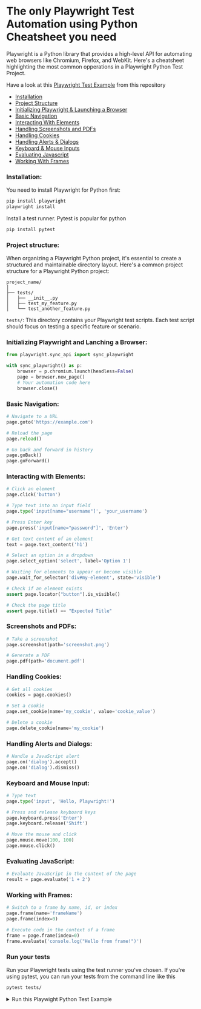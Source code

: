 # The only Playwright Test Automation using Python Cheatsheet you need



Playwright is a Python library that provides a high-level API for automating web browsers like Chromium, Firefox, and WebKit. Here's a cheatsheet highlighting the most common opperations in a Playwright Python Test Project.

Have a look at this [Playwright Test Example]() from this repository

- [Installation](#installation)
- [Project Structure](#project-structure)
- [Initializing Playwright & Launching a Browser](#initializing-playwright)
- [Basic Navigation](#basic-navigation)
- [Interacting With Elements](#interacting-with-elements)
- [Handling Screenshots and PDFs](#screenshots-and-pdfs)
- [Handling Cookies](#handling-cookies)
- [Handling Alerts & Dialogs](#handling-alerts-and-dialogs)
- [Keyboard & Mouse Inputs](#keyboard-input)
- [Evaluating Javascript](#evaluating-javascript)
- [Working With Frames](#working-with-frames)


### Installation:

You need to install Playwright for Python first:

```bash
pip install playwright
playwright install
```

Install a test runner. Pytest is popular for python
```bash
pip install pytest
```

### Project structure:
When organizing a Playwright Python project, it's essential to create a structured and maintainable directory layout. Here's a common project structure for a Playwright Python project:

```plaintext
project_name/
│
├── tests/
│   ├── __init__.py
│   ├── test_my_feature.py
│   └── test_another_feature.py
```


`tests/`: This directory contains your Playwright test scripts. Each test script should focus on testing a specific feature or scenario.

### Initializing Playwright and Lanching a Browser:

```python
from playwright.sync_api import sync_playwright

with sync_playwright() as p:
    browser = p.chromium.launch(headless=False)
    page = browser.new_page()
    # Your automation code here
    browser.close()
```

### Basic Navigation:

```python
# Navigate to a URL
page.goto('https://example.com')

# Reload the page
page.reload()

# Go back and forward in history
page.goBack()
page.goForward()
```

### Interacting with Elements:

```python
# Click an element
page.click('button')

# Type text into an input field
page.type('input[name="username"]', 'your_username')

# Press Enter key
page.press('input[name="password"]', 'Enter')

# Get text content of an element
text = page.text_content('h1')

# Select an option in a dropdown
page.select_option('select', label='Option 1')

# Waiting for elements to appear or become visible
page.wait_for_selector('div#my-element', state='visible')

# Check if an element exists
assert page.locator("button").is_visible()

# Check the page title
assert page.title() == "Expected Title"
```

### Screenshots and PDFs:

```python
# Take a screenshot
page.screenshot(path='screenshot.png')

# Generate a PDF
page.pdf(path='document.pdf')
```

### Handling Cookies:

```python
# Get all cookies
cookies = page.cookies()

# Set a cookie
page.set_cookie(name='my_cookie', value='cookie_value')

# Delete a cookie
page.delete_cookie(name='my_cookie')
```

### Handling Alerts and Dialogs:

```python
# Handle a JavaScript alert
page.on('dialog').accept()
page.on('dialog').dismiss()
```

### Keyboard and Mouse Input:

```python
# Type text
page.type('input', 'Hello, Playwright!')

# Press and release keyboard keys
page.keyboard.press('Enter')
page.keyboard.release('Shift')

# Move the mouse and click
page.mouse.move(100, 100)
page.mouse.click()
```

### Evaluating JavaScript:

```python
# Evaluate JavaScript in the context of the page
result = page.evaluate('1 + 2')
```

### Working with Frames:

```python
# Switch to a frame by name, id, or index
page.frame(name='frameName')
page.frame(index=0)

# Execute code in the context of a frame
frame = page.frame(index=0)
frame.evaluate('console.log("Hello from frame!")')
```

### Run your tests
Run your Playwright tests using the test runner you've chosen. If you're using pytest, you can run your tests from the command line like this
```bash
pytest tests/
```

<details>
  <summary>Run this Playwight Python Test Example</summary>

  1. Clone this repository
  
  2. Open folder in your preferred Editor or IDE

  3. Install Playwright and Pytest
  ```bash
  pip install playwright pytest
  playwright install
  ```

  4. Run the test
  ```bash
  pytest tests/
  ```

  5. Results will be in terminal
  
</details>
